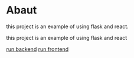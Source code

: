 # Abaut
this project is an example of using flask and react.


this project is an example of using flask and react

[run backend]()
[run frontend](https://github.com/iteremasov/flask_and_react/blob/master/frontend/README.md)